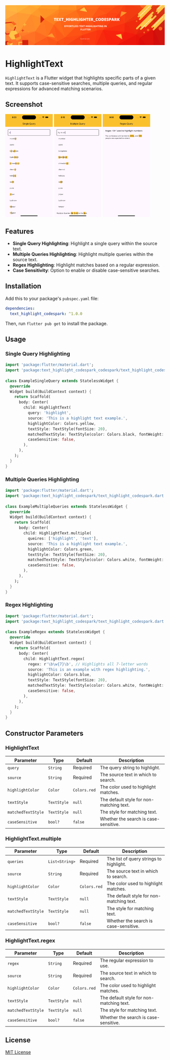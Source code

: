 
<img src="https://raw.githubusercontent.com/Katayath-Sai-Kiran/text_highlight_codespark/main/assets/banner.png" alt="Banner"/>

# HighlightText

`HighlightText` is a Flutter widget that highlights specific parts of a given text. It supports case-sensitive searches, multiple queries, and regular expressions for advanced matching scenarios.

## Screenshot

<img src="https://raw.githubusercontent.com/Katayath-Sai-Kiran/text_highlight_codespark/main/assets/single_query.png" alt="Single Query Highlighting" width="150"/>
<img src="https://raw.githubusercontent.com/Katayath-Sai-Kiran/text_highlight_codespark/main/assets/multiple_query.png" alt="Multiple Queries Highlighting" width="150"/>
<img src="https://raw.githubusercontent.com/Katayath-Sai-Kiran/text_highlight_codespark/main/assets/regex_query.png" alt="Regex Highlighting" width="150"/>


## Features

- **Single Query Highlighting**: Highlight a single query within the source text.
- **Multiple Queries Highlighting**: Highlight multiple queries within the source text.
- **Regex Highlighting**: Highlight matches based on a regular expression.
- **Case Sensitivity**: Option to enable or disable case-sensitive searches.

## Installation

Add this to your package's `pubspec.yaml` file:

```yaml
dependencies:
  text_highlight_codespark: ^1.0.0
```

Then, run `flutter pub get` to install the package.

## Usage

### Single Query Highlighting

```dart
import 'package:flutter/material.dart';
import 'package:text_highlight_codespark_codespark/text_highlight_codespark_codespark.dart';

class ExampleSingleQuery extends StatelessWidget {
  @override
  Widget build(BuildContext context) {
    return Scaffold(
      body: Center(
        child: HighlightText(
          query: 'highlight',
          source: 'This is a highlight text example.',
          highlightColor: Colors.yellow,
          textStyle: TextStyle(fontSize: 20),
          matchedTextStyle: TextStyle(color: Colors.black, fontWeight: FontWeight.bold),
          caseSensitive: false,
        ),
      ),
    );
  }
}
```

### Multiple Queries Highlighting

```dart
import 'package:flutter/material.dart';
import 'package:text_highlight_codespark/text_highlight_codespark.dart';

class ExampleMultipleQueries extends StatelessWidget {
  @override
  Widget build(BuildContext context) {
    return Scaffold(
      body: Center(
        child: HighlightText.multiple(
          queires: ['highlight', 'text'],
          source: 'This is a highlight text example.',
          highlightColor: Colors.green,
          textStyle: TextStyle(fontSize: 20),
          matchedTextStyle: TextStyle(color: Colors.white, fontWeight: FontWeight.bold),
          caseSensitive: false,
        ),
      ),
    );
  }
}
```

### Regex Highlighting

```dart
import 'package:flutter/material.dart';
import 'package:text_highlight_codespark/text_highlight_codespark.dart';

class ExampleRegex extends StatelessWidget {
  @override
  Widget build(BuildContext context) {
    return Scaffold(
      body: Center(
        child: HighlightText.regex(
          regex: r'\b\w{7}\b', // Highlights all 7-letter words
          source: 'This is an example with regex highlighting.',
          highlightColor: Colors.blue,
          textStyle: TextStyle(fontSize: 20),
          matchedTextStyle: TextStyle(color: Colors.white, fontWeight: FontWeight.bold),
          caseSensitive: false,
        ),
      ),
    );
  }
}
```

## Constructor Parameters

### HighlightText

| Parameter          | Type        | Default          | Description                             |
|--------------------|-------------|------------------|-----------------------------------------|
| `query`            | `String`    | Required         | The query string to highlight.          |
| `source`           | `String`    | Required         | The source text in which to search.     |
| `highlightColor`   | `Color`     | `Colors.red`     | The color used to highlight matches.    |
| `textStyle`        | `TextStyle` | `null`           | The default style for non-matching text.|
| `matchedTextStyle` | `TextStyle` | `null`           | The style for matching text.            |
| `caseSensitive`    | `bool?`     | `false`          | Whether the search is case-sensitive.   |

### HighlightText.multiple

| Parameter          | Type        | Default          | Description                             |
|--------------------|-------------|------------------|-----------------------------------------|
| `queries`          | `List<String>` | Required         | The list of query strings to highlight. |
| `source`           | `String`    | Required         | The source text in which to search.     |
| `highlightColor`   | `Color`     | `Colors.red`     | The color used to highlight matches.    |
| `textStyle`        | `TextStyle` | `null`           | The default style for non-matching text.|
| `matchedTextStyle` | `TextStyle` | `null`           | The style for matching text.            |
| `caseSensitive`    | `bool?`     | `false`          | Whether the search is case-sensitive.   |

### HighlightText.regex

| Parameter          | Type        | Default          | Description                             |
|--------------------|-------------|------------------|-----------------------------------------|
| `regex`            | `String`    | Required         | The regular expression to use.          |
| `source`           | `String`    | Required         | The source text in which to search.     |
| `highlightColor`   | `Color`     | `Colors.red`     | The color used to highlight matches.    |
| `textStyle`        | `TextStyle` | `null`           | The default style for non-matching text.|
| `matchedTextStyle` | `TextStyle` | `null`           | The style for matching text.            |
| `caseSensitive`    | `bool?`     | `false`          | Whether the search is case-sensitive.   |

## License

[MIT License](LICENSE)




